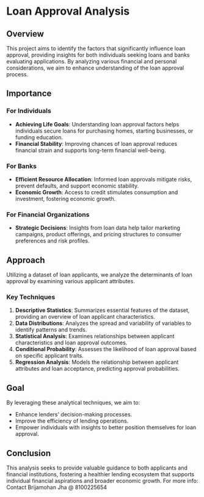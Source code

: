 # Loan Approval Analysis

## Overview

This project aims to identify the factors that significantly influence loan approval, providing insights for both individuals seeking loans and banks evaluating applications. By analyzing various financial and personal considerations, we aim to enhance understanding of the loan approval process.

## Importance

### For Individuals
- **Achieving Life Goals**: Understanding loan approval factors helps individuals secure loans for purchasing homes, starting businesses, or funding education.
- **Financial Stability**: Improving chances of loan approval reduces financial strain and supports long-term financial well-being.

### For Banks
- **Efficient Resource Allocation**: Informed loan approvals mitigate risks, prevent defaults, and support economic stability.
- **Economic Growth**: Access to credit stimulates consumption and investment, fostering economic growth.

### For Financial Organizations
- **Strategic Decisions**: Insights from loan data help tailor marketing campaigns, product offerings, and pricing structures to consumer preferences and risk profiles.

## Approach

Utilizing a dataset of loan applicants, we analyze the determinants of loan approval by examining various applicant attributes.

### Key Techniques

1. **Descriptive Statistics**: Summarizes essential features of the dataset, providing an overview of loan applicant characteristics.
2. **Data Distributions**: Analyzes the spread and variability of variables to identify patterns and trends.
3. **Statistical Analysis**: Examines relationships between applicant characteristics and loan approval outcomes.
4. **Conditional Probability**: Assesses the likelihood of loan approval based on specific applicant traits.
5. **Regression Analysis**: Models the relationship between applicant attributes and loan acceptance, predicting approval probabilities.

## Goal

By leveraging these analytical techniques, we aim to:
- Enhance lenders' decision-making processes.
- Improve the efficiency of lending operations.
- Empower individuals with insights to better position themselves for loan approval.

## Conclusion

This analysis seeks to provide valuable guidance to both applicants and financial institutions, fostering a healthier lending ecosystem that supports individual financial aspirations and broader economic growth.
For more info: Contact Brijamohan Jha @ 8100225654

